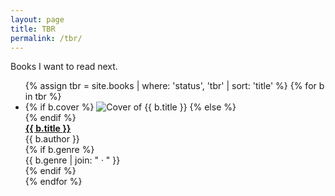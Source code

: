 ```yaml
---
layout: page
title: TBR
permalink: /tbr/
---
```


Books I want to read next.

<ul class="book-grid">
{% assign tbr = site.books | where: 'status', 'tbr' | sort: 'title' %}
{% for b in tbr %}
  <li class="book-card">
    {% if b.cover %}
      <img class="book-cover" src="{{ b.cover | relative_url }}" alt="Cover of {{ b.title }}">
    {% else %}
      <div class="book-cover" aria-hidden="true"></div>
    {% endif %}
    <div>
      <a href="{{ b.url | relative_url }}"><strong>{{ b.title }}</strong></a>
      <div class="book-meta">{{ b.author }}</div>
      {% if b.genre %}<div class="book-meta"><span class="badge">{{ b.genre | join: " · " }}</span></div>{% endif %}
    </div>
  </li>
{% endfor %}
</ul>

